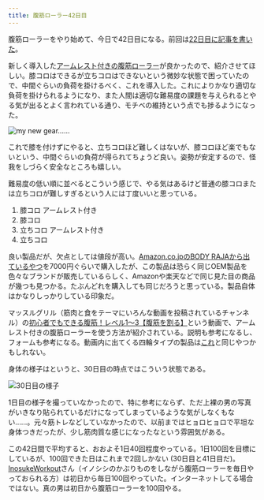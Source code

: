 ```yaml
---
title: 腹筋ローラー42日目
---
```

腹筋ローラーをやり始めて、今日で42日目になる。前回は[22日目に記事を書いた](https://r7kamura.com/articles/2022-06-10-abroller)。

新しく導入した[アームレスト付きの腹筋ローラー](https://www.amazon.co.jp/dp/B091DVYKXJ)が良かったので、紹介させてほしい。膝コロはできるが立ちコロはできないという微妙な状態で困っていたので、中間ぐらいの負荷を掛けるべく、これを導入した。これによりかなり適切な負荷を掛けられるようになり、また人間は適切な難易度の課題を与えられるとやる気が出るとよく言われている通り、モチベの維持という点でも捗るようになった。

![](https://lh3.googleusercontent.com/docs/ADP-6oFkCn5XbkDGT9shAZUyYKfe2WZAL4obx0vo5MjePmZpRMn8j0ZaDmllBlP7RJKCvoHmFa2CnauDkx_Yi3yRZaBcAhSHI5LoaOaq7sBMRNO42xWM2sQgtfK_DykS0hojaFjY_Bdwl-y3Ggh0ohC0WTLQVuWL1KL7XOmz_EkRbCXX9Oz-Upp1yzJASyCq4Jt7tLjAsbseKCLWnMr9BArEhV7pU4bTS82unQ0mHqrHwqSrWcIoVati6PBpPHrdeBGr-nuRAv2MoGnmtAZsYL4P1X8ssWpB4SiyQg7Pz9W5arqGj-I5VJbQu1Hv31jfupGjGyW4AUbGziUSl5hA1SSl32TZsgsGCkCm-qdABDiib8OSbyj1LiS3sBhDddFuIW2HDTwIjyRDuxmnFFLYoLIRgHihi47wqLJnuBe1AnCq8BEFbGjmR4ITB_XHD0rvHOGp1wBILTCj7Tf9EfO0tNi-GSGVzBJjt7QBTx6Scz7vn1NEWMWA-8AeqCe-ktLrjYRBNG8MayZSKKeyMy1oP-CwzBFoLE4lt31t87Rl9CemaZkWItGaipAniXnXKDTjXiZeUVaDIw_W4EF2AMOuFT372YH8eEg4Ui1vGhOkEs_96t5obGGSrLT1VhdI8iV7dNl3qCpllFlvBeOJDU4uRmw4WItftrc1MxgqJoqPPAsBpIIu1Rs1zBMGgtZcHE0iOlWBvbHJ5-rXNgWfBwvjrwtPJZp0BC7bemq6617aml4JRPllGf1orTy7eKNMpRSfdGClcDzEndGbYOLMxHJEm73zUiCr4Ilvl4nFNQmYV4pkmjbLbh2hhGCmldqQMM62kfkOgNmbBfxlJY0hpU-iQI2Ng4Pf7drw8OTtVMbSu-czF73LkkotIg1HtG782RCu_ifALtXxW6v6_O-CKapxDLMQf9v63LpPL72CmsL5vhOwgxljYcZkelWaLoic_1k1xHmFCmezEn9idDfvcb9f2VDvcrYOWCKIkQy-U3qzf2twXv_OH9saJZiVNgRPfzgh_jc-0tYWpohI8k62LtSeF56QixGRQTb1LOUjoAngHvQK2ammnS3BaQkJXEWR9lV7RYIN3yH7aPkDcwAaqdUZrDEUlc9IHGhJanHAgYUUTSseZ7Y5EEkpeYaDWJgppIO-apjNzGFch5x_xV4-9i7UXJ-H0lA-xukKu3fGHOFCszApAxFl3zJpebopHK8qaFrhQXf3LkwyX6svoF3y6ed1a4Gz6n-AonXEvkpC7RDMVFxtVGaOZP03-w "my new gear......")

これで膝を付けずにやると、立ちコロほど難しくはないが、膝コロほど楽でもないという、中間ぐらいの負荷が得られてちょうど良い。姿勢が安定するので、怪我をしづらく安全なところも嬉しい。

難易度の低い順に並べるとこういう感じで、やる気はあるけど普通の膝コロまたは立ちコロが難しすぎるという人には丁度いいと思っている。

1.  膝コロ アームレスト付き
2.  膝コロ
3.  立ちコロ アームレスト付き
4.  立ちコロ

良い製品だが、欠点としては値段が高い。[Amazon.co.jpのBODY RAJAから出ているやつ](https://www.amazon.co.jp/dp/B091DVYKXJ)を7000円ぐらいで購入したが、この製品は恐らく同じOEM製品を色々なブランドが販売しているらしく、Amazonや楽天などで同じ見た目の商品が幾つも見つかる。たぶんどれを購入しても同じだろうと思っている。製品自体はかなりしっかりしている印象だ。

マッスルグリル（筋肉と食をテーマにいろんな動画を投稿されているチャンネル）の[初心者でもできる腹筋！レベル1〜3【腹筋を割る】](https://www.youtube.com/watch?v=5Ie0jGMgzto&list=PLJWXeNPGozjtVGumqcAacWnJxX7YsNo4e&index=5&t=240s)という動画で、アームレスト付きの腹筋ローラーを使う方法が紹介されている。説明も参考になるし、フォームも参考になる。動画内に出てくる四輪タイプの製品は[これ](https://www.amazon.co.jp/dp/B09HKXMRL8)と同じやつかもしれない。

身体の様子はというと、30日目の時点ではこういう状態である。

![](https://lh3.googleusercontent.com/docs/ADP-6oFeU_4f7_hms60T2GhMYrTVC202fwSPAyHQPbPrLSdD3xD-OLi2izC7VQWhECYwJ4geDj42LG-LaqKoqHtt3ZSJErMrgCdYiodRK77zLCir_Ygyaxt-nm2nR3onhBMXgNeg1aUPowTkWhsQ0_4lZVwPusz3zu1unrAFv26blrj9J8RoGjbNjk23QuPaYSkFQAUuqJc0hs6virbef4zu-u0jhmJVZxOQxJaX9LrFz9nKU_TyRffiKm9b_oL1M92_8TChIocfesXUVbOSll8mT00m2Cc8BAyLV_BeVOn44LNYykaGO97G_0RKZxgjO1Z7tvc6Vm6pl5EORBYHp6Idm9W7yMpVbQ27qU_yGc8gg3usYTQykDE8OCKdkjk_2Wk-XvWN6P4siAFcC-c3TzBXGXh93xH57w3uZMLzuXKcCNJ-dWmDziVCXqcW94KXlXp5U_D1DljttSbZlshSFrwI2A706xB5zJ02Col20Ef71UcfyhSGDs1EZO6tD4vlSfhIvwyFfVFVI2cF7plqYc5FpYiGElnj-OuJ7Rff2XBM86nAv86JT0SnEy1I0OHR5cZMj_NyT4JOM2wxXq4y8AGxnkeb1iPupnsOcIB_1-6flNGskNBFyGN4UBg8dlzrREANvx-zc9kSO0BIG8QsCJdHjLzPHDkwDHG1m30wyiPogKiO_LWz2aTt59Ugj_iuqUF_hs-nt9EJJKjZPq_zLfW5PAncHWKDCR8822_TVCh7uaCvqelOUjLIn03Tv3xqEsFEO0DkwI302aaQYn_ZJbcpwIHChKKz4oEEYhH755mgynB1JB4ImFVD5MvohXPOHsXh6imyVZMu-3X4xa_pPTiHvRXy7nin6t1l_mIt-siUkFv35_xHh2hMyBkuds0C3fOABG7GIR94lSMXSfQH4c4NS5eAn_H9xmoHZV8AgmxJA24X4i3ZHAuBzEFa_k845PYsuPSaS33XAoXo7Stfuc7P_faXxCVF7hZOt66Ee56Hef5lnHTscPirsCMJ3r_2Ncc4b7pGf19nuGmWvr3qEvuR8488UVZinMX-rYdnYaEUh4vNprDff7X8wMoEQ9yvD18bMBoouMDb5j-a9K6ku6A4BztiAYNhr9tUaR9H5xK-nmQOGYEESZfoYI6XdIk-7sgh6CXk_mrgRIgqaFdUwdyFYrs4oOOp9_TGutyec5X5UvxppyO8wIf5V5RNf522pgfsXhcLAPAayHuc69oupRDeHp0nJGPPaqnHjDyekSaKuSmdtNt4bA "30日目の様子")

1日目の様子を撮っていなかったので、特に参考にならず、ただ上裸の男の写真がいきなり貼られているだけになってしまっているような気がしなくもない……。元々筋トレなどしていなかったので、以前まではヒョロヒョロで平坦な身体つきだったが、少し筋肉質な感じになったなという雰囲気がある。

この42日間で平均すると、おおよそ1日40回程度やっている。1日100回を目標にしているが、100回できた日はこれまで2回しかない (30日目と41日目だ)。[InosukeWorkout](https://twitter.com/InosukeWorkout)さん（イノシシのかぶりものをしながら腹筋ローラーを毎日やっておられる方）は初日から毎日100回やっていた。インターネットしてる場合ではない。真の男は初日から腹筋ローラーを100回やる。
